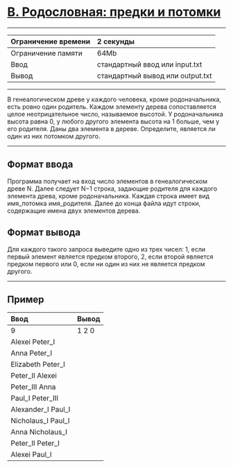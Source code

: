 # [B. Родословная: предки и потомки](https://contest.yandex.ru/contest/29403/problems/B/)

---
| Ограничение времени | 2 секунды |
| :--- | :--- |
| Ограничение памяти | 64Mb |
| Ввод | стандартный ввод или input.txt |
| Вывод | стандартный вывод или output.txt |
---
В генеалогическом древе у каждого человека, кроме родоначальника, есть ровно один родитель.
Каждом элементу дерева сопоставляется целое неотрицательное число, называемое высотой. У родоначальника высота равна 0, у любого другого элемента высота на 1 больше, чем у его родителя.
Даны два элемента в дереве. Определите, является ли один из них потомком другого.

---
## Формат ввода
Программа получает на вход число элементов в генеалогическом древе N. Далее следует N−1 строка, задающие родителя для каждого элемента древа, кроме родоначальника. Каждая строка имеет вид имя_потомка имя_родителя.
Далее до конца файла идут строки, содержащие имена двух элементов дерева.

## Формат вывода
Для каждого такого запроса выведите одно из трех чисел: 1, если первый элемент является предком второго, 2, если второй является предком первого или 0, если ни один из них не является предком другого.

---
## Пример

| Ввод | Вывод |
| :--- | :--- |
| 9 | 1 2 0 |
| Alexei Peter_I |  |
| Anna Peter_I |  |
| Elizabeth Peter_I |  |
| Peter_II Alexei |  |
| Peter_III Anna |  |
| Paul_I Peter_III |  |
| Alexander_I Paul_I |  |
| Nicholaus_I Paul_I |  |
| Anna Nicholaus_I |  |
| Peter_II Peter_I |  |
| Alexei Paul_I |  |
